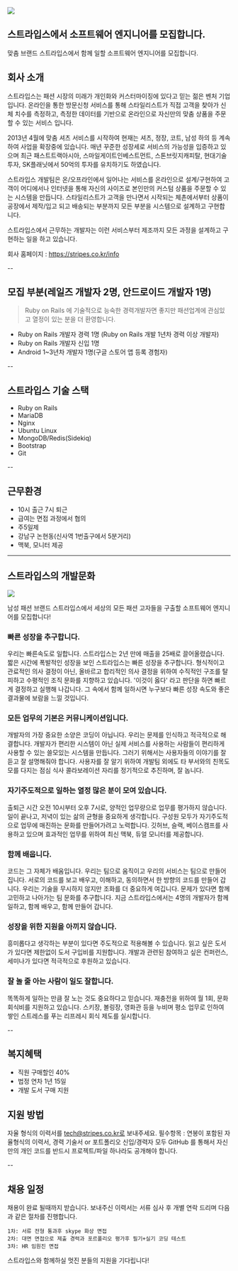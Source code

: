 ![](https://blog.stripes.co.kr/wp-content/uploads/2014/10/senior-rails-developer.jpg)

## 스트라입스에서 소프트웨어 엔지니어를 모집합니다.

맞춤 브랜드 스트라입스에서 함께 일할 소프트웨어 엔지니어를 모집합니다.

## 회사 소개
스트라입스는 패션 시장의 미래가 개인화와 커스터마이징에 있다고 믿는 젊은 벤처 기업입니다. 온라인을 통한 방문신청 서비스를 통해 스타일리스트가 직접 고객을 찾아가 신체 치수를 측정하고, 측정한 데이터를 기반으로 온라인으로 자신만의 맞춤 상품을 주문할 수 있는 서비스 입니다.

2013년 4월에 맞춤 셔츠 서비스를 시작하여 현재는 셔츠, 정장, 코트, 남성 하의 등 계속하여 사업을 확장중에 있습니다. 매년 꾸준한 성장세로 서비스의 가능성을 입증하고 있으며 최근 패스트트랙아시아, 스마일게이트인베스트먼트, 스톤브릿지캐피탈, 현대기술투자, SK플래닛에서 50억의 투자를 유치하기도 하였습니다.

스트라입스 개발팀은 온/오프라인에서 일어나는 서비스를 온라인으로 설계/구현하여 고객이 어디에서나 인터넷을 통해 자신의 사이즈로 본인만의 커스텀 상품을 주문할 수 있는 시스템을 만듭니다. 스타일리스트가 고객을 만나면서 시작되는 체촌에서부터 상품이 공장에서 제작/입고 되고 배송되는 부분까지 모든 부분을 시스템으로 설계하고 구현합니다.

스트라입스에서 근무하는 개발자는 이런 서비스부터 제조까지 모든 과정을 설계하고 구현하는 일을 하고 있습니다.

회사 홈페이지 : https://stripes.co.kr/info

--

## 모집 부분(레일즈 개발자 2명, 안드로이드 개발자 1명)

> Ruby on Rails 에 기술적으로 능숙한 경력개발자면 좋지만 패션업계에 관심있고 열정이 있는 분을 더 환영합니다.

- Ruby on Rails 개발자 경력 1명 (Ruby on Rails 개발 1년차 경력 이상 개발자)
- Ruby on Rails 개발자 신입 1명 
- Android 1~3년차 개발자 1명(구글 스토어 앱 등록 경험자)

--

## 스트라입스 기술 스택

- Ruby on Rails
- MariaDB
- Nginx
- Ubuntu Linux
- MongoDB/Redis(Sidekiq)
- Bootstrap
- Git

--

## 근무환경

- 10시 출근 7시 퇴근
- 급여는 면접 과정에서 협의
- 주5일제
- 강남구 논현동(신사역 1번출구에서 5분거리)
- 맥북, 모니터 제공

---

## 스트라입스의 개발문화

![](http://picpaste.com/pics/_27A9262-min-1MP8k7wC.1454591362.jpg)

남성 패션 브랜드 스트라입스에서 세상의 모든 패션 고자들을 구출할 소프트웨어 엔지니어를 모집합니다! 

### 빠른 성장을 추구합니다. 

 우리는 빠른속도로 일합니다.
스트라입스는 2년 만에 매출을 25배로 끌어올렸습니다. 짧은 시간에 폭발적인 성장을 보인 스트라입스는 빠른 성장을 추구합니다. 형식적이고 관료적인 의사 결정이 아닌, 올바르고 합리적인 의사 결정을 위하여 수직적인 구조를 탈피하고 수평적인 조직 문화를 지향하고 있습니다. '이것이 옳다' 라고 판단을 하면 빠르게 결정하고 실행해 나갑니다. 그 속에서 함께 일하시면 누구보다 빠른 성장 속도와 좋은 결과물에 보람을 느낄 것입니다.

### 모든 업무의 기본은 커뮤니케이션입니다.

개발자의 가장 중요한 소양은 코딩이 아닙니다. 우리는 문제를 인식하고 적극적으로 해결합니다. 개발자가 편리한 시스템이 아닌 실제 서비스를 사용하는 사람들이 편리하게 사용할 수 있는 쓸모있는 시스템을 만듭니다. 그러기 위해서는 사용자들의 이야기를 잘 듣고 잘 설명해줘야 합니다. 사용자를 잘 알기 위하여 개발팀 외에도 타 부서와의 친목도모를 다지는 점심 식사 콜라보레이션 자리를 정기적으로 추진하며, 잘 놉니다.   

### 자기주도적으로 일하는 열정 많은 분이 모여 있습니다. 

출퇴근 시간 오전 10시부터 오후 7시로, 양적인 업무량으로 업무를 평가하지 않습니다. 일이 끝나고, 저녁이 있는 삶의 균형을 중요하게 생각합니다. 구성원 모두가 자기주도적으로 업무에 매진하는 문화를 만들어가려고 노력합니다.  깃허브, 슬랙, 베이스캠프를 사용하고 있으며 효과적인 업무를 위하여 최신 맥북, 듀얼 모니터를 제공합니다.

### 함께 배웁니다.

코드는 그 자체가 배움입니다. 우리는 팀으로 움직이고 우리의 서비스는 팀으로 만들어 집니다. 서로의 코드를 보고 배우고, 이해하고, 동의하면서 한 방향의 코드를 만들어 갑니다. 우리는 기술을 무시하지 않지만 조화를 더 중요하게 여깁니다. 문제가 있다면 함께 고민하고 나아가는 팀 문화를 추구합니다. 지금 스트라입스에서는 4명의 개발자가 함께 일하고, 함께 배우고, 함께 만들어 갑니다. 

### 성장을 위한 지원을 아끼지 않습니다.

흥미롭다고 생각하는 부분이 있다면 주도적으로 적용해볼 수 있습니다. 읽고 싶은 도서가 있다면 제한없이 도서 구입비를 지원합니다. 개발과 관련된 참여하고 싶은 컨퍼런스, 세미나가 있다면 적극적으로 후원하고 있습니다. 

### 잘 놀 줄 아는 사람이 일도 잘합니다.  

똑똑하게 일하는 만큼 잘 노는 것도 중요하다고 믿습니다. 재충전을 위하여 월 1회, 문화 회식비를 지원하고 있습니다. 스키장, 볼링장, 영화관 등을 누비며 평소 업무로 인하여 쌓인 스트레스를 푸는 리프레시 회식 제도를 실시합니다.   

--

## 복지혜택

- 직원 구매할인 40%
- 법정 연차 1년 15일
- 개발 도서 구매 지원

## 지원 방법

자율 형식의 이력서를 tech@stripes.co.kr로 보내주세요.
필수항목 : 연봉이 포함된 자율형식의 이력서, 경력 기술서 or 포트폴리오
신입/경력자 모두 GitHub 를 통해서 자신만의 개인 코드를 반드시 프로젝트/파일 하나라도 공개해야 합니다.

--

## 채용 일정

채용이 완료 될때까지 받습니다. 보내주신 이력서는 서류 심사 후 개별 연락 드리며 다음과 같은 절차를 진행합니다. 

```
1차: 서류 전형 통과후 skype 화상 면접
2차: 대면 면접으로 제출 경력과 포르폴리오 평가후 필기+실기 코딩 테스트
3차: HR 임원진 면접
```

스트라입스와 함께하실 멋진 분들의 지원을 기다립니다!


